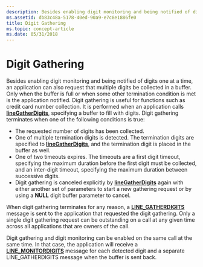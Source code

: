 ```yaml
---
description: Besides enabling digit monitoring and being notified of digits one at a time, an application can also request that multiple digits be collected in a buffer.
ms.assetid: db83c48a-5178-40ed-90a9-e7c8e1886fe0
title: Digit Gathering
ms.topic: concept-article
ms.date: 05/31/2018
---
```


# Digit Gathering

Besides enabling digit monitoring and being notified of digits one at a time, an application can also request that multiple digits be collected in a buffer. Only when the buffer is full or when some other termination condition is met is the application notified. Digit gathering is useful for functions such as credit card number collection. It is performed when an application calls [**lineGatherDigits**](/windows/desktop/api/Tapi/nf-tapi-linegatherdigits), specifying a buffer to fill with digits. Digit gathering terminates when one of the following conditions is true:

-   The requested number of digits has been collected.
-   One of multiple termination digits is detected. The termination digits are specified to [**lineGatherDigits**](/windows/desktop/api/Tapi/nf-tapi-linegatherdigits), and the termination digit is placed in the buffer as well.
-   One of two timeouts expires. The timeouts are a first digit timeout, specifying the maximum duration before the first digit must be collected, and an inter-digit timeout, specifying the maximum duration between successive digits.
-   Digit gathering is canceled explicitly by [**lineGatherDigits**](/windows/desktop/api/Tapi/nf-tapi-linegatherdigits) again with either another set of parameters to start a new gathering request or by using a **NULL** digit buffer parameter to cancel.

When digit gathering terminates for any reason, a [**LINE\_GATHERDIGITS**](line-gatherdigits.md) message is sent to the application that requested the digit gathering. Only a single digit gathering request can be outstanding on a call at any given time across all applications that are owners of the call.

Digit gathering and digit monitoring can be enabled on the same call at the same time. In that case, the application will receive a [**LINE\_MONITORDIGITS**](line-monitordigits.md) message for each detected digit and a separate LINE\_GATHERDIGITS message when the buffer is sent back.

 

 



